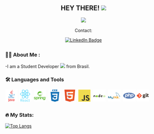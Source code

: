<div id="header" align="center">
  <h2>HEY THERE!
  <img src="https://media.giphy.com/media/hvRJCLFzcasrR4ia7z/giphy.gif" width="30px"/></h2>
  <img src="https://media.giphy.com/media/f6hnhHkks8bk4jwjh3/giphy.gif" width="30%" /> 
</div>
<div id="badges" align = "center">
  <p> Contact: </p>
   <a href = "https://www.linkedin.com/in/gabrielbatista819753/">
   <img src="https://img.shields.io/badge/LinkedIn-blue?style=for-the-badge&logo=linkedin&logoColor=white" alt="LinkedIn Badge"/>
   </a>
 </div>
 <h2></h2>

### :man_technologist: About Me :
 -I am a Student Developer <img src="https://pics.livejournal.com/rampanthers/pic/002f8t9h" width="30"> from Brasil.

### :hammer_and_wrench: Languages and Tools
<div>
<img src="https://github.com/devicons/devicon/blob/master/icons/java/java-original-wordmark.svg" title="Java" alt="Java" width="40" height="40"/>
<img src="https://github.com/devicons/devicon/blob/master/icons/react/react-original-wordmark.svg" title="React" alt="React" width="40" height="40"/>&nbsp;
<img src="https://github.com/devicons/devicon/blob/master/icons/spring/spring-original-wordmark.svg" title="Spring" alt="Spring" width="40" height="40"/>&nbsp;
<img src="https://github.com/devicons/devicon/blob/master/icons/css3/css3-plain-wordmark.svg"  title="CSS3" alt="CSS" width="40" height="40"/>&nbsp;
<img src="https://github.com/devicons/devicon/blob/master/icons/html5/html5-original.svg" title="HTML5" alt="HTML" width="40" height="40"/>&nbsp;
<img src="https://github.com/devicons/devicon/blob/master/icons/javascript/javascript-original.svg" title="JavaScript" alt="JavaScript" width="40" height="40"/>&nbsp;
<img src="https://github.com/devicons/devicon/blob/master/icons/nodejs/nodejs-original-wordmark.svg" title="NodeJS" alt="NodeJS" width="40" height="40"/>&nbsp;
<img src="https://github.com/devicons/devicon/blob/master/icons/mysql/mysql-original-wordmark.svg" title="MySQL"  alt="MySQL" width="40" height="40"/>&nbsp;
<img src="https://raw.githubusercontent.com/devicons/devicon/1119b9f84c0290e0f0b38982099a2bd027a48bf1/icons/php/php-plain.svg" title="PHP" **alt="PHP" width="40" height="40"/>
<img src="https://github.com/devicons/devicon/blob/master/icons/git/git-original-wordmark.svg" title="Git" **alt="Git" width="40" height="40"/>
</div>
<h2></h2>

### :fire: My Stats: 
[![Top Langs](https://github-readme-stats.vercel.app/api/top-langs/?username=Natsujake&layout=compact&theme=vision-friendly-dark)](https://github.com/anuraghazra/github-readme-stats)
